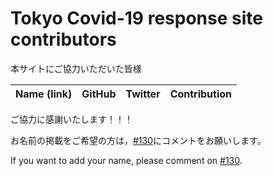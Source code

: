Tokyo Covid-19 response site contributors
============================================

本サイトにご協力いただいた皆様

| Name (link) | GitHub | Twitter | Contribution |
| --- | --- | --- | --- |



ご協力に感謝いたします！！！

お名前の掲載をご希望の方は，[#130](https://github.com/covid19-miyazaki/covid19/issues/130)にコメントをお願いします。

If you want to add your name, please comment on [#130](https://github.com/covid19-miyazaki/covid19/issues/130).


